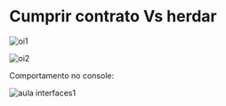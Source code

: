 # Cumprir contrato Vs herdar

![oi1](https://user-images.githubusercontent.com/24979432/189193203-9c2ee05c-fffb-4f46-abe3-b4da3f9b2855.png)


![oi2](https://user-images.githubusercontent.com/24979432/189193208-0e9592bb-6fc5-4fb9-9e2a-db83a881ce90.png)


Comportamento no console: <br>


![aula interfaces1](https://user-images.githubusercontent.com/24979432/189193249-67bb01f9-eab8-4649-a2ce-a223f6846cdc.png)









